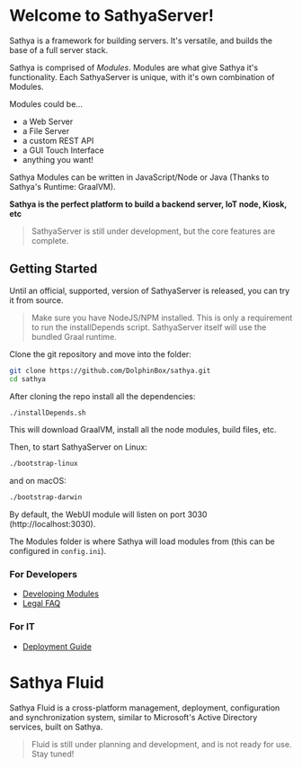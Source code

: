 # Welcome to SathyaServer!

Sathya is a framework for building servers. It's versatile, and builds the base of a full server stack.

Sathya is comprised of *Modules*. Modules are what give Sathya it's functionality. Each SathyaServer is unique, with 
it's own combination of Modules.

Modules could be...
* a Web Server
* a File Server
* a custom REST API
* a GUI Touch Interface
* anything you want!

Sathya Modules can be written in JavaScript/Node or Java (Thanks to Sathya's Runtime: GraalVM).

**Sathya is the perfect platform to build a backend server, IoT node, Kiosk, etc**

> SathyaServer is still under development, but the core features are complete.

## Getting Started
Until an official, supported, version of SathyaServer is released, you can try it from source.
> Make sure you have NodeJS/NPM installed. This is only a requirement to run the installDepends script. SathyaServer itself will use the bundled Graal runtime.

Clone the git repository and move into the folder:
```bash
git clone https://github.com/DolphinBox/sathya.git
cd sathya
```

After cloning the repo install all the dependencies:
```bash
./installDepends.sh
```
This will download GraalVM, install all the node modules, build files, etc.

Then, to start SathyaServer on Linux:
```bash
./bootstrap-linux
```
and on macOS:
```bash
./bootstrap-darwin
```

By default, the WebUI module will listen on port 3030 (http://localhost:3030).

The Modules folder is where Sathya will load modules from (this can be configured in `config.ini`).

### For Developers
* [Developing Modules](Developing_Modules)
* [Legal FAQ](Legal_FAQ)
### For IT
* [Deployment Guide](Deployment_Guide)

# Sathya Fluid
Sathya Fluid is a cross-platform management, deployment, configuration and synchronization system, similar to Microsoft's 
Active Directory services, built on Sathya.
> Fluid is still under planning and development, and is not ready for use. Stay tuned!